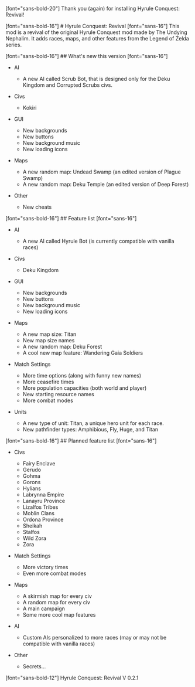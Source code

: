 
[font="sans-bold-20"]  Thank you (again) for installing Hyrule Conquest: Revival!

[font="sans-bold-16"] # Hyrule Conquest: Revival
[font="sans-16"] This mod is a revival of the original Hyrule Conquest mod made by The Undying Nephalim. It adds races, maps, and other features from the Legend of Zelda series.

[font="sans-bold-16"] ## What's new this version
[font="sans-16"]

 - AI
   - A new AI called Scrub Bot, that is designed only for the Deku Kingdom and Corrupted Scrubs civs.
   
 - Civs
   - Kokiri
   
 - GUI
   - New backgrounds
   - New buttons
   - New background music
   - New loading icons
   
 - Maps
   - A new random map: Undead Swamp (an edited version of Plague Swamp)
   - A new random map: Deku Temple (an edited version of Deep Forest)
   
 - Other
   - New cheats

[font="sans-bold-16"] ## Feature list
[font="sans-16"]

 - AI
   - A new AI called Hyrule Bot (is currently compatible with vanilla races)
   
 - Civs
   - Deku Kingdom
   
 - GUI
   - New backgrounds
   - New buttons
   - New background music
   - New loading icons
   
 - Maps
   - A new map size: Titan
   - New map size names
   - A new random map: Deku Forest
   - A cool new map feature: Wandering Gaia Soldiers
   
 - Match Settings
   - More time options (along with funny new names)
   - More ceasefire times
   - More population capacities (both world and player)
   - New starting resource names
   - More combat modes
   
 - Units
   - A new type of unit: Titan, a unique hero unit for each race.
   - New pathfinder types: Amphibious, Fly, Huge, and Titan
   
[font="sans-bold-16"] ## Planned feature list
[font="sans-16"]
 - Civs
   - Fairy Enclave
   - Gerudo
   - Gohma
   - Gorons
   - Hylians
   - Labrynna Empire
   - Lanayru Province
   - Lizalfos Tribes
   - Moblin Clans
   - Ordona Province
   - Sheikah
   - Stalfos
   - Wild Zora
   - Zora
   
 - Match Settings
   - More victory times
   - Even more combat modes
   
 - Maps
   - A skirmish map for every civ
   - A random map for every civ
   - A main campaign
   - Some more cool map features
   
 - AI
   - Custom AIs personalized to more races (may or may not be compatible with vanilla races) 
   
 - Other
   - Secrets...
   
[font="sans-bold-12"] Hyrule Conquest: Revival V 0.2.1
